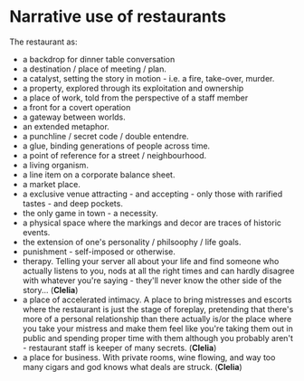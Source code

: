 # Narrative use of restaurants

The restaurant as:

* a backdrop for dinner table conversation
* a destination / place of meeting / plan.
* a catalyst, setting the story in motion - i.e. a fire, take-over, murder.
* a property, explored through its exploitation and ownership 
* a place of work, told from the perspective of a staff member
* a front for a covert operation
* a gateway between worlds.
* an extended metaphor.
* a punchline / secret code / double entendre.
* a glue, binding generations of people across time.
* a point of reference for a street / neighbourhood.
* a living organism.
* a line item on a corporate balance sheet.
* a market place.
* a exclusive venue attracting - and accepting - only those with rarified tastes - and deep pockets.
* the only game in town - a necessity.
* a physical space where the markings and decor are traces of historic events. 
* the extension of one's personality / philsoophy / life goals.
* punishment - self-imposed or otherwise.
* therapy. Telling your server all about your life and find someone who actually listens to you, nods at all the right times and can hardly disagree with whatever you're saying -  they'll never know the other side of the story... (**Clelia**)
* a place of accelerated intimacy. A place to bring mistresses and escorts where the restaurant is just the stage of foreplay, pretending that there's more of a personal relationship than there actually is/or the place where you take your mistress and make them feel like you're taking them out in public and spending proper time with them although you probably aren't - restaurant staff is keeper of many secrets. (**Clelia**)
* a place for business. With private rooms, wine flowing, and way too many cigars and god knows what deals are struck. (**Clelia**)